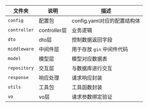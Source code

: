 | 文件夹       | 说明                    | 描述                        |
| ------------ | ----------------------- | --------------------------- |
| `config`     | 配置包                  | config.yaml对应的配置结构体 |
| `controller`    | controller层               | 业务逻辑 |
| `dto`    | dto层               | 控制数据返回字段 |
| `middleware` | 中间件层 | 用于存放 `gin` 中间件代码 |
| `model`      | 模型层                  | 模型对应数据表              |
| `repository`      | 交互层                  | 与数据库进行交互              |
| `response`      | 响应处理                  | 请求响应封装              |
| `utils`      | 工具包                  | 工具函数封装            |
| `vo` | vo层 | 请求参数绑定验证 |
